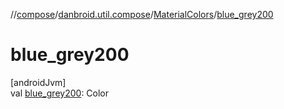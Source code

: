 //[compose](../../../index.md)/[danbroid.util.compose](../index.md)/[MaterialColors](index.md)/[blue_grey200](blue_grey200.md)

# blue_grey200

[androidJvm]\
val [blue_grey200](blue_grey200.md): Color
